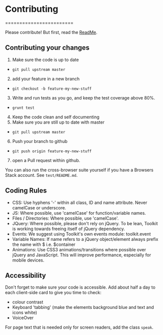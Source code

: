 # Contributing
========================

Please contribute!  But first, read the [ReadMe](https://github.com/skyglobal/web-toolkit#setup).

## Contributing your changes

 1. Make sure the code is up to date
   * `git pull upstream master`
 2. add your feature in a new branch
   * `git checkout -b feature-my-new-stuff`
 3. Write and run tests as you go, and keep the test coverage above 80%.
   * `grunt test`
 4. Keep the code clean and self documenting
 5. Make sure you are still up to date with master
   * `git pull upstream master`
 6. Push your branch to github
   * `git push origin feature-my-new-stuff`
 7. open a Pull request within github.

You can also run the cross-browser suite yourself if you have a Browsers Stack account. See `test/README.md`.

## Coding Rules

 * CSS: Use hyphens '-' within all class, ID and name attribute. Never camelCase or underscore.
 * JS: Where possible, use 'camelCase' for function/variable names.
 * Files / Directories: Where possible, use 'camelCase'.
 * JQuery: Where possible, please don't rely on jQuery. To be lean, Toolkit is working towards freeing itself of jQuery dependency.
 * Events: We suggest using Toolkit's own events module: toolkit.event
 * Variable Names: If name refers to a jQuery object/element always prefix the name with $ i.e. $container
 * Animations: Use CSS3 animations/transitions where possible over jQuery and JavaScript. This will improve performance, especially for mobile devices.

## Accessibility

Don't forget to make sure your code is accessible.
Add about half a day to each client-side card to give you time to check:
 * colour contrast
 * Keyboard 'tabbing' (make the elements background blue and text and icons white)
 * VoiceOver

For page text that is needed only for screen readers, add the class `speak`.